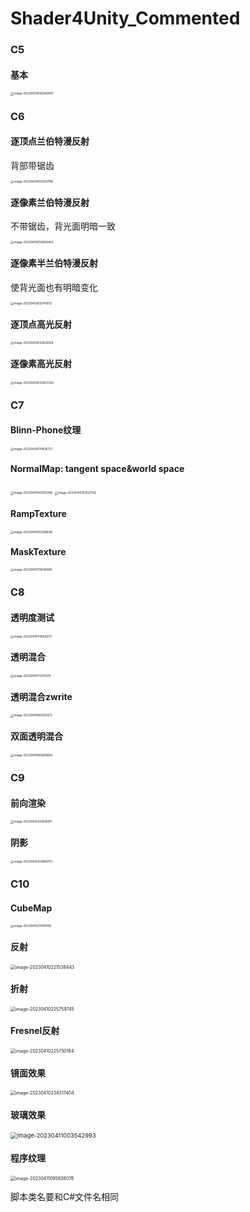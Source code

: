 # Shader4Unity_Commented

### C5

#### 基本

<img src="img/image-20230409000849041.png" alt="image-20230409000849041" style="zoom: 33%;" />

### C6

#### 逐顶点兰伯特漫反射

背部带锯齿

<img src="img/image-20230409013930798.png" alt="image-20230409013930798" style="zoom: 33%;" />

#### 逐像素兰伯特漫反射

不带锯齿，背光面明暗一致

<img src="img/image-20230409014809403.png" alt="image-20230409014809403" style="zoom: 33%;" />

#### 逐像素半兰伯特漫反射

使背光面也有明暗变化

<img src="img/image-20230409020141012.png" alt="image-20230409020141012" style="zoom: 33%;" />

#### 逐顶点高光反射

<img src="img/image-20230409033626618.png" alt="image-20230409033626618" style="zoom: 33%;" />

#### 逐像素高光反射

<img src="img/image-20230409033657342.png" alt="image-20230409033657342" style="zoom: 33%;" />

### C7

#### Blinn-Phone纹理

<img src="img/image-20230409170836727.png" alt="image-20230409170836727" style="zoom:33%;" />

#### NormalMap: tangent space&world space

<img src="img/image-20230410100050386.png" alt="image-20230410100050386" style="zoom:33%;" />

<img src="img/image-20230410102527142.png" alt="image-20230410102527142" style="zoom: 33%;" />

#### RampTexture

<img src="img/image-20230410105206646.png" alt="image-20230410105206646" style="zoom:33%;" />

#### MaskTexture

<img src="img/image-20230410110839568.png" alt="image-20230410110839568" style="zoom:33%;" />

### C8

#### 透明度测试

<img src="img/image-20230410114556370.png" alt="image-20230410114556370" style="zoom:33%;" />

#### 透明混合

<img src="img/image-20230410173741179.png" alt="image-20230410173741179" style="zoom: 33%;" />

#### 透明混合zwrite

<img src="img/image-20230410185005973.png" alt="image-20230410185005973" style="zoom:33%;" />

#### 双面透明混合

<img src="img/image-20230410185859804.png" alt="image-20230410185859804" style="zoom:33%;" />

### C9

#### 前向渲染

<img src="img/image-20230410200806911.png" alt="image-20230410200806911" style="zoom:33%;" />

#### 阴影

<img src="img/image-20230410204806751.png" alt="image-20230410204806751" style="zoom:33%;" />

### C10

#### CubeMap

<img src="img/image-20230410211410058.png" alt="image-20230410211410058" style="zoom:33%;" />

#### 反射

<img src="img/image-20230410221538443.png" alt="image-20230410221538443" style="zoom: 50%;" />

#### 折射

<img src="img/image-20230410225759745.png" alt="image-20230410225759745" style="zoom:50%;" />

#### Fresnel反射

<img src="img/image-20230410225730184.png" alt="image-20230410225730184" style="zoom: 50%;" />

#### 镜面效果

<img src="img/image-20230410234317404.png" alt="image-20230410234317404" style="zoom:50%;" />

#### 玻璃效果

<img src="img/image-20230411003542993.png" alt="image-20230411003542993" style="zoom: 67%;" />

#### 程序纹理

<img src="img/image-20230411095808076.png" alt="image-20230411095808076" style="zoom:50%;" />

脚本类名要和C#文件名相同